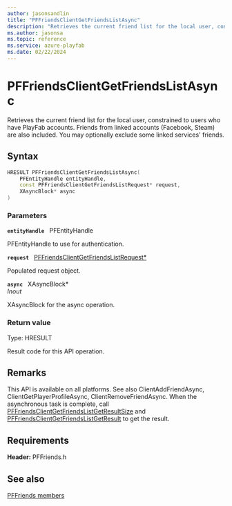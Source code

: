 ```yaml
---
author: jasonsandlin
title: "PFFriendsClientGetFriendsListAsync"
description: "Retrieves the current friend list for the local user, constrained to users who have PlayFab accounts. Friends from linked accounts (Facebook, Steam) are also included. You may optionally exclude some linked services' friends."
ms.author: jasonsa
ms.topic: reference
ms.service: azure-playfab
ms.date: 02/22/2024
---
```


# PFFriendsClientGetFriendsListAsync  

Retrieves the current friend list for the local user, constrained to users who have PlayFab accounts. Friends from linked accounts (Facebook, Steam) are also included. You may optionally exclude some linked services' friends.  

## Syntax  
  
```cpp
HRESULT PFFriendsClientGetFriendsListAsync(  
    PFEntityHandle entityHandle,  
    const PFFriendsClientGetFriendsListRequest* request,  
    XAsyncBlock* async  
)  
```  
  
### Parameters  
  
**`entityHandle`** &nbsp; PFEntityHandle  
  
PFEntityHandle to use for authentication.  
  
**`request`** &nbsp; [PFFriendsClientGetFriendsListRequest*](../../pffriendstypes/structs/pffriendsclientgetfriendslistrequest.md)  
  
Populated request object.  
  
**`async`** &nbsp; XAsyncBlock*  
*_Inout_*  
  
XAsyncBlock for the async operation.  
  
  
### Return value
Type: HRESULT
  
Result code for this API operation.
  
## Remarks  
  
This API is available on all platforms. See also ClientAddFriendAsync, ClientGetPlayerProfileAsync, ClientRemoveFriendAsync. When the asynchronous task is complete, call [PFFriendsClientGetFriendsListGetResultSize](pffriendsclientgetfriendslistgetresultsize.md) and [PFFriendsClientGetFriendsListGetResult](pffriendsclientgetfriendslistgetresult.md) to get the result.
  
## Requirements  
  
**Header:** PFFriends.h
  
## See also  
[PFFriends members](../pffriends_members.md)  

  
  
